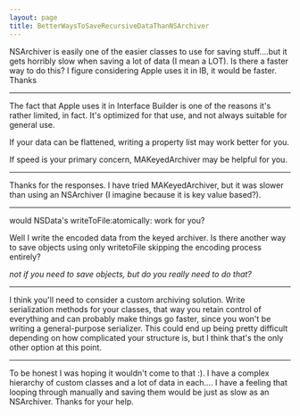 ```yaml
---
layout: page
title: BetterWaysToSaveRecursiveDataThanNSArchiver
---
```


NSArchiver is easily one of the easier classes to use for saving stuff....but it gets horribly slow when saving a lot of data (I mean a LOT).  Is there a faster way to do this?  I figure considering Apple uses it in IB, it would be faster.  Thanks 

----

The fact that Apple uses it in Interface Builder is one of the reasons it's rather limited, in fact. It's optimized for that use, and not always suitable for general use.

If your data can be flattened, writing a property list may work better for you.

If speed is your primary concern, MAKeyedArchiver may be helpful for you.

----

Thanks for the responses.  I have tried MAKeyedArchiver, but it was slower than using an NSArchiver (I imagine because it is key value based?).

----

would NSData's     writeToFile:atomically: work for you?

Well I write the encoded data from the keyed archiver.  Is there another way to save objects using only writetoFile skipping the encoding process entirely?

*not if you need to save objects, but do you really need to do that?*

----

I think you'll need to consider a custom archiving solution. Write serialization methods for your classes, that way you retain control of everything and can probably make things go faster, since you won't be writing a general-purpose serializer. This could end up being pretty difficult depending on how complicated your structure is, but I think that's the only other option at this point.

----


To be honest I was hoping it wouldn't come to that :).  I have a complex hierarchy of custom classes and a lot of data in each.... I have a feeling that looping through manually and saving them would be just as slow as an NSArchiver.  Thanks for your help.

